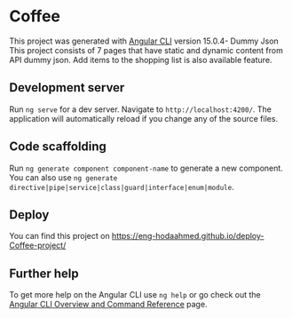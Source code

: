 # Coffee

This project was generated with [Angular CLI](https://github.com/angular/angular-cli) version 15.0.4- Dummy Json
This project consists of 7 pages that have static and dynamic content from API dummy json. Add items to 
the shopping list is also available feature.

## Development server

Run `ng serve` for a dev server. Navigate to `http://localhost:4200/`. The application will automatically reload if you change any of the source files.

## Code scaffolding

Run `ng generate component component-name` to generate a new component. You can also use `ng generate directive|pipe|service|class|guard|interface|enum|module`.

## Deploy
You can find this project on  https://eng-hodaahmed.github.io/deploy-Coffee-project/

## Further help

To get more help on the Angular CLI use `ng help` or go check out the [Angular CLI Overview and Command Reference](https://angular.io/cli) page.
